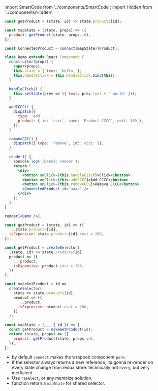 import SmartCode from '../components/SmartCode';
import Hidden from '../components/Hidden';

<SmartCode konsole noInline stateTree>

```jsx
const getProduct = (state, id) => state.products[id];

const mapState = (state, props) => ({
  product: getProduct(state, props.id),
});

const ConnectedProduct = connect(mapState)(Product);

class Demo extends React.Component {
  constructor(props) {
    super(props);
    this.state = { text: 'hello' };
    this.handleClick = this.handleClick.bind(this);
  }

  handleClick() {
    this.setState(prev => ({ text: prev.text + ' world' }));
  }

  addCCCC() {
    dispatch({
      type: 'add',
      product: { id: 'cccc', name: 'Product CCCC', cost: 300 },
    });
  }

  removeCCC() {
    dispatch({ type: 'remove', id: 'cccc' });
  }

  render() {
    konsole.log('[Demo]: render');
    return (
      <div>
        <button onClick={this.handleClick}>Click</button>
        <button onClick={this.addCCCC}>Add CCCC</button>
        <button onClick={this.removeCCC}>Remove CCCC</button>
        <ConnectedProduct id="aaaa" />
      </div>
    );
  }
}

render(<Demo />);
```

</SmartCode>

<Hidden>

```js
const getProduct = (state, id) => ({
  ...state.products[id],
  isExpensive: state.products[id].cost > 200,
});
```

```js
const getProduct = createSelector(
  (state, id) => state.products[id],
  product => ({
    ...product,
    isExpensive: product.cost > 200,
  })
);
```

```js
const makeGetProduct = id =>
  createSelector(
    state => state.products[id],
    product => ({
      ...product,
      isExpensive: product.cost > 200,
    })
  );

const mapState = (__, { id }) => {
  const getProduct = makeGetProduct(id);
  return (state, props) => ({
    product: getProduct(state, props.id),
  });
};
```

- by default `connect` makes the wrapped component `pure`.
- if the selector always returns a new reference, its gonna re-render on every state change from redux store. technically not `every`, but very inefficient
- Use `reselect`, or any memoize solution.
- function return a `mapState` for shared selector.

</Hidden>
